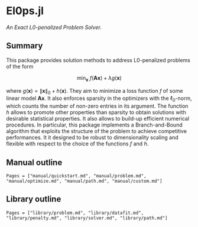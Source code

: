 # El0ps.jl

*An Exact L0-penalized Problem Solver.*

## Summary

This package provides solution methods to address L0-penalized problems of the form

$$\min_{\mathbf{x}} \ f(\mathbf{A}\mathbf{x}) + \lambda g(\mathbf{x})$$

where $g(\mathbf{x}) = \|\mathbf{x}\|_0 + h(\mathbf{x})$.
They aim to minimize a loss function $f$ of some linear model $\mathbf{Ax}$.
It also enforces sparsity in the optimizers with the $\ell_0$-norm, which counts the number of non-zero entries in its argument.
The function $h$ allows to promote other properties than sparsity to obtain solutions with desirable statistical properties. 
It also allows to build-up efficient numerical procedures.
In particular, this package implements a Branch-and-Bound algorithm that exploits the structure of the problem to achieve competitive performances.
It it designed to be robust to dimensionality scaling and flexible with respect to the choice of the functions $f$ and $h$.

## Manual outline

```@contents
Pages = ["manual/quickstart.md", "manual/problem.md", "manual/optimize.md", "manual/path.md", "manual/custom.md"]
```

## Library outline

```@contents
Pages = ["library/problem.md", "library/datafit.md", "library/penalty.md", "library/solver.md", "library/path.md"]
```
